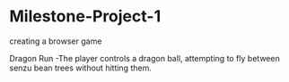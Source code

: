 # Milestone-Project-1
 creating a browser game
 
 
Dragon Run
-The player controls a dragon ball, attempting to fly between senzu bean trees without hitting them.
